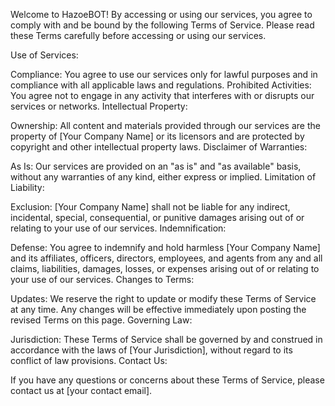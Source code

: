 Welcome to HazoeBOT! By accessing or using our services, you agree to comply with and be bound by the following Terms of Service. Please read these Terms carefully before accessing or using our services.

Use of Services:

Compliance: You agree to use our services only for lawful purposes and in compliance with all applicable laws and regulations.
Prohibited Activities: You agree not to engage in any activity that interferes with or disrupts our services or networks.
Intellectual Property:

Ownership: All content and materials provided through our services are the property of [Your Company Name] or its licensors and are protected by copyright and other intellectual property laws.
Disclaimer of Warranties:

As Is: Our services are provided on an "as is" and "as available" basis, without any warranties of any kind, either express or implied.
Limitation of Liability:

Exclusion: [Your Company Name] shall not be liable for any indirect, incidental, special, consequential, or punitive damages arising out of or relating to your use of our services.
Indemnification:

Defense: You agree to indemnify and hold harmless [Your Company Name] and its affiliates, officers, directors, employees, and agents from any and all claims, liabilities, damages, losses, or expenses arising out of or relating to your use of our services.
Changes to Terms:

Updates: We reserve the right to update or modify these Terms of Service at any time. Any changes will be effective immediately upon posting the revised Terms on this page.
Governing Law:

Jurisdiction: These Terms of Service shall be governed by and construed in accordance with the laws of [Your Jurisdiction], without regard to its conflict of law provisions.
Contact Us:

If you have any questions or concerns about these Terms of Service, please contact us at [your contact email].
